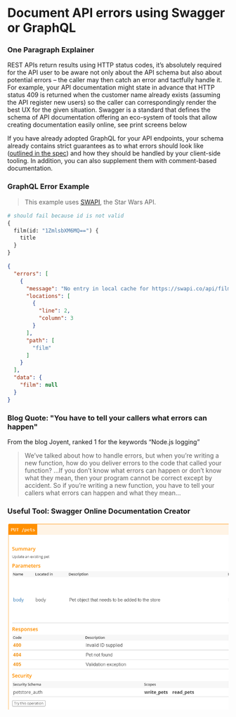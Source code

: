 # Document API errors using Swagger or GraphQL

### One Paragraph Explainer

REST APIs return results using HTTP status codes, it’s absolutely required for the API user to be aware not only about the API schema but also about potential errors – the caller may then catch an error and tactfully handle it. For example, your API documentation might state in advance that HTTP status 409 is returned when the customer name already exists (assuming the API register new users) so the caller can correspondingly render the best UX for the given situation. Swagger is a standard that defines the schema of API documentation offering an eco-system of tools that allow creating documentation easily online, see print screens below

If you have already adopted GraphQL for your API endpoints, your schema already contains strict guarantees as to what errors should look like ([outlined in the spec](https://facebook.github.io/graphql/June2018/#sec-Errors)) and how they should be handled by your client-side tooling. In addition, you can also supplement them with comment-based documentation.

### GraphQL Error Example

> This example uses [SWAPI](https://graphql.org/swapi-graphql), the Star Wars API.

```graphql
# should fail because id is not valid
{
  film(id: "1ZmlsbXM6MQ==") {
    title
  }
}
```

```json
{
  "errors": [
    {
      "message": "No entry in local cache for https://swapi.co/api/films/.../",
      "locations": [
        {
          "line": 2,
          "column": 3
        }
      ],
      "path": [
        "film"
      ]
    }
  ],
  "data": {
    "film": null
  }
}
```

### Blog Quote: "You have to tell your callers what errors can happen"

From the blog Joyent, ranked 1 for the keywords “Node.js logging”

 > We’ve talked about how to handle errors, but when you’re writing a new function, how do you deliver errors to the code that called your function? …If you don’t know what errors can happen or don’t know what they mean, then your program cannot be correct except by accident. So if you’re writing a new function, you have to tell your callers what errors can happen and what they mean…

### Useful Tool: Swagger Online Documentation Creator

![Swagger API Scheme](../../assets/images/swaggerDoc.png "API error handling")
